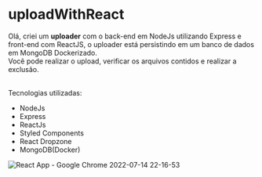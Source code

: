 # uploadWithReact

Olá, criei um <b>uploader</b> com o back-end em NodeJs utilizando Express e front-end com ReactJS, o uploader está persistindo em um banco de dados em MongoDB Dockerizado.<br>
Você pode realizar o upload, verificar os arquivos contidos e realizar a exclusão. <br>
<br>

Tecnologias utilizadas:
- NodeJs
- Express
- ReactJs
- Styled Components
- React Dropzone
- MongoDB(Docker)


![React App - Google Chrome 2022-07-14 22-16-53](https://user-images.githubusercontent.com/51123651/179133070-a6ad6f00-7e2c-4d3f-90f4-56db312b71a1.gif)
